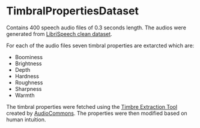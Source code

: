 # TimbralPropertiesDataset

Contains 400 speech audio files of 0.3 seconds length. The audios were generated from [LibriSpeech clean dataset](http://www.openslr.org/12).

For each of the audio files seven timbral properties are extarcted which are:
* Boominess
* Brightness
* Depth
* Hardness
* Roughness
* Sharpness
* Warmth 

The timbral properties were fetched using the [Timbre Extraction Tool](https://github.com/AudioCommons/timbral_models) created by [AudioCommons](https://www.audiocommons.org/). The properties were then modified based on human intuition.
